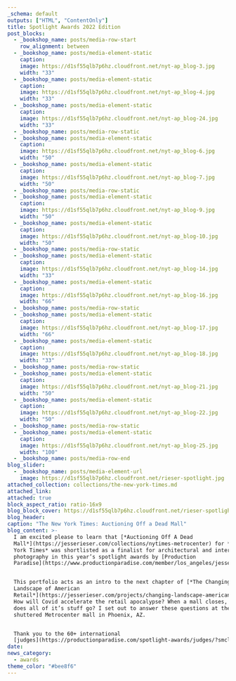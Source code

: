 ```yaml
---
_schema: default
outputs: ["HTML", "ContentOnly"]
title: Spotlight Awards 2022 Edition
post_blocks:
  - _bookshop_name: posts/media-row-start
    row_alignment: between
  - _bookshop_name: posts/media-element-static
    caption:
    image: https://d1sf55qlb7p6hz.cloudfront.net/nyt-ap_blog-3.jpg
    width: "33"
  - _bookshop_name: posts/media-element-static
    caption:
    image: https://d1sf55qlb7p6hz.cloudfront.net/nyt-ap_blog-4.jpg
    width: "33"
  - _bookshop_name: posts/media-element-static
    caption:
    image: https://d1sf55qlb7p6hz.cloudfront.net/nyt-ap_blog-24.jpg
    width: "33"
  - _bookshop_name: posts/media-row-static
  - _bookshop_name: posts/media-element-static
    caption:
    image: https://d1sf55qlb7p6hz.cloudfront.net/nyt-ap_blog-6.jpg
    width: "50"
  - _bookshop_name: posts/media-element-static
    caption:
    image: https://d1sf55qlb7p6hz.cloudfront.net/nyt-ap_blog-7.jpg
    width: "50"
  - _bookshop_name: posts/media-row-static
  - _bookshop_name: posts/media-element-static
    caption:
    image: https://d1sf55qlb7p6hz.cloudfront.net/nyt-ap_blog-9.jpg
    width: "50"
  - _bookshop_name: posts/media-element-static
    caption:
    image: https://d1sf55qlb7p6hz.cloudfront.net/nyt-ap_blog-10.jpg
    width: "50"
  - _bookshop_name: posts/media-row-static
  - _bookshop_name: posts/media-element-static
    caption:
    image: https://d1sf55qlb7p6hz.cloudfront.net/nyt-ap_blog-14.jpg
    width: "33"
  - _bookshop_name: posts/media-element-static
    caption:
    image: https://d1sf55qlb7p6hz.cloudfront.net/nyt-ap_blog-16.jpg
    width: "66"
  - _bookshop_name: posts/media-row-static
  - _bookshop_name: posts/media-element-static
    caption:
    image: https://d1sf55qlb7p6hz.cloudfront.net/nyt-ap_blog-17.jpg
    width: "66"
  - _bookshop_name: posts/media-element-static
    caption:
    image: https://d1sf55qlb7p6hz.cloudfront.net/nyt-ap_blog-18.jpg
    width: "33"
  - _bookshop_name: posts/media-row-static
  - _bookshop_name: posts/media-element-static
    caption:
    image: https://d1sf55qlb7p6hz.cloudfront.net/nyt-ap_blog-21.jpg
    width: "50"
  - _bookshop_name: posts/media-element-static
    caption:
    image: https://d1sf55qlb7p6hz.cloudfront.net/nyt-ap_blog-22.jpg
    width: "50"
  - _bookshop_name: posts/media-row-static
  - _bookshop_name: posts/media-element-static
    caption:
    image: https://d1sf55qlb7p6hz.cloudfront.net/nyt-ap_blog-25.jpg
    width: "100"
  - _bookshop_name: posts/media-row-end
blog_slider:
  - _bookshop_name: posts/media-element-url
    image: https://d1sf55qlb7p6hz.cloudfront.net/rieser-spotlight.jpg
attached_collection: collections/the-new-york-times.md
attached_link:
attached: true
block_aspect_ratio: ratio-16x9
blog_block_cover: https://d1sf55qlb7p6hz.cloudfront.net/rieser-spotlight.jpg
blog_header:
caption: "The New York Times: Auctioning Off a Dead Mall"
blog_content: >-
  I am excited please to learn that [*Auctioning Off A Dead
  Mall*](https://jesserieser.com/collections/nytimes-metrocenter) for *The New
  York Times* was shortlisted as a finalist for architectural and interior
  photography in this year’s spotlight awards by [Production
  Paradise](https://www.productionparadise.com/member/los_angeles/jesse-rieser.html).


  This portfolio acts as an intro to the next chapter of [*The Changing
  Landscape of American
  Retail*](https://jesserieser.com/projects/changing-landscape-american-retail).
  How will Covid accelerate the retail apocalypse? When a mall closes, where
  does all of it’s stuff go? I set out to answer these questions at the recently
  shuttered Metrocenter mall in Phoenix, AZ.


  Thank you to the 60+ international
  [judges](https://productionparadise.com/spotlight-awards/judges/?smclient=c0422b69-c55f-412c-b558-9fab4a99ab0b&amp;utm_source=salesmanago&amp;utm_medium=email&amp;utm_campaign=default).
date:
news_category:
  - awards
theme_color: "#bee8f6"
---
```

